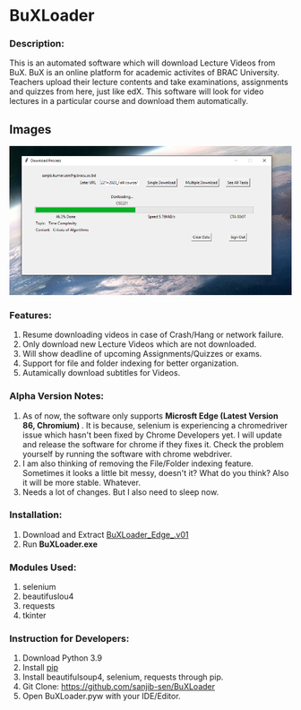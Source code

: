 # BuXLoader

### Description:
This is an automated software which will download Lecture Videos from BuX. BuX is an online platform for academic activites of BRAC University. Teachers upload their lecture contents and take examinations, assignments and quizzes from here, just like edX. This software will look for video lectures in a particular course and download them automatically. 

## Images
![Main](/Screenshots/show.png)

### Features:
1. Resume downloading videos in case of Crash/Hang or network failure.
2. Only download new Lecture Videos which are not downloaded. 
3. Will show deadline of upcoming Assignments/Quizzes or exams. 
4. Support for file and folder indexing for better organization.
5. Autamically download subtitles for Videos.

### Alpha Version Notes:
1. As of now, the software only supports <b> Microsft Edge (Latest Version 86, Chromium) </b>. It is because, selenium is experiencing a chromedriver issue which hasn't been fixed by Chrome Developers yet. I will update and release the software for chrome if they fixes it. Check the problem yourself by running the software with chrome webdriver.
2. I am also thinking of removing the File/Folder indexing feature. Sometimes it looks a little bit messy, doesn't it? What do you think? Also it will be more stable. Whatever. 
3. Needs a lot of changes. But I also need to sleep now. 


### Installation:
1. Download and Extract [BuXLoader_Edge_.v01](https://github.com/sanjib-sen/BuXLoader/releases/download/v0.1/BuXLoader_Edge_.v01.zip)
2. Run **BuXLoader.exe**

### Modules Used:
1. selenium
2. beautifuslou4
3. requests
4. tkinter

### Instruction for Developers:
1. Download Python 3.9
2. Install [pip](https://pip.pypa.io/en/stable/installing/)
3. Install beautifulsoup4, selenium, requests through pip. 
4. Git Clone: https://github.com/sanjib-sen/BuXLoader
5. Open BuXLoader.pyw with your IDE/Editor.
